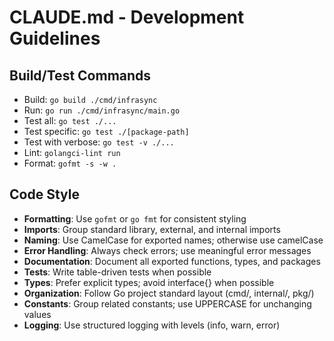 # CLAUDE.md - Development Guidelines

## Build/Test Commands
- Build: `go build ./cmd/infrasync`
- Run: `go run ./cmd/infrasync/main.go`
- Test all: `go test ./...`
- Test specific: `go test ./[package-path]`
- Test with verbose: `go test -v ./...`
- Lint: `golangci-lint run`
- Format: `gofmt -s -w .`

## Code Style
- **Formatting**: Use `gofmt` or `go fmt` for consistent styling
- **Imports**: Group standard library, external, and internal imports
- **Naming**: Use CamelCase for exported names; otherwise use camelCase
- **Error Handling**: Always check errors; use meaningful error messages
- **Documentation**: Document all exported functions, types, and packages
- **Tests**: Write table-driven tests when possible
- **Types**: Prefer explicit types; avoid interface{} when possible
- **Organization**: Follow Go project standard layout (cmd/, internal/, pkg/)
- **Constants**: Group related constants; use UPPERCASE for unchanging values
- **Logging**: Use structured logging with levels (info, warn, error)